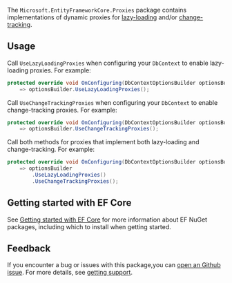 The `Microsoft.EntityFrameworkCore.Proxies` package contains implementations of dynamic proxies for [lazy-loading](https://learn.microsoft.com/ef/core/querying/related-data/lazy#lazy-loading-with-proxies) and/or [change-tracking](https://learn.microsoft.com/ef/core/change-tracking/change-detection#change-tracking-proxies).

## Usage

Call `UseLazyLoadingProxies` when configuring your `DbContext` to enable lazy-loading proxies. For example:

```csharp
protected override void OnConfiguring(DbContextOptionsBuilder optionsBuilder)
    => optionsBuilder.UseLazyLoadingProxies();
```

Call `UseChangeTrackingProxies` when configuring your `DbContext` to enable change-tracking proxies. For example:

```csharp
protected override void OnConfiguring(DbContextOptionsBuilder optionsBuilder)
    => optionsBuilder.UseChangeTrackingProxies();
```

Call both methods for proxies that implement both lazy-loading and change-tracking. For example:

```csharp
protected override void OnConfiguring(DbContextOptionsBuilder optionsBuilder)
    => optionsBuilder
        .UseLazyLoadingProxies()
        .UseChangeTrackingProxies();
```

## Getting started with EF Core

See [Getting started with EF Core](https://learn.microsoft.com/ef/core/get-started/overview/install) for more information about EF NuGet packages, including which to install when getting started.

## Feedback

If you encounter a bug or issues with this package,you can [open an Github issue](https://github.com/dotnet/efcore/issues/new/choose). For more details, see [getting support](https://github.com/dotnet/efcore/blob/main/.github/SUPPORT.md).